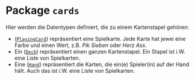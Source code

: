 # Package `cards`

Hier werden die Datentypen definiert, die zu einem Kartenstapel gehören:

* ([`PlayingCard`](playingcard.go)) repräsentiert eine Spielkarte.
  Jede Karte hat jewei eine Farbe und einen Wert, z.B. *Pik Sieben* oder *Herz Ass*.
* Ein ([`Deck`](deck.go)) repräsentiert einen ganzen Kartenstapel.
  Ein Stapel ist i.W. eine Liste von Spielkarten.
* Eine ([`Hand`](hand.go)) repräsentiert die Karten,
  die ein(e) Spieler(in) auf der Hand hält.
  Auch das ist i.W. eine Liste von Spielkarten.
